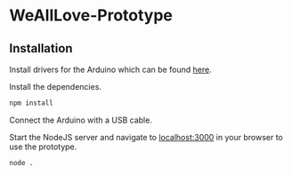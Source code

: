 # WeAllLove-Prototype
## Installation
Install drivers for the Arduino which can be found [here](http://www.ftdichip.com/Drivers/VCP.htm).

Install the dependencies.
```sh
npm install
```

Connect the Arduino with a USB cable.

Start the NodeJS server and navigate to [localhost:3000](http://localhost:3000/) in your browser to use the prototype. 
```sh
node .
```
